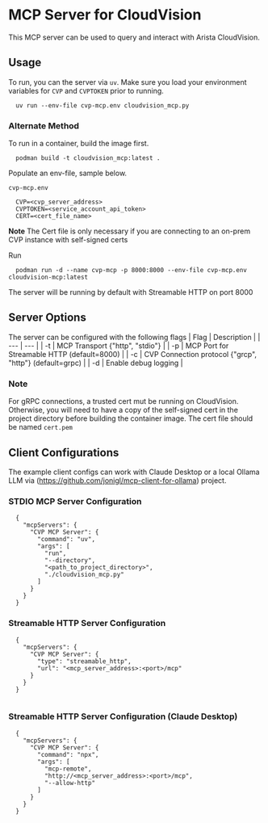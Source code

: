 # MCP Server for CloudVision

This MCP server can be used to query and interact with Arista CloudVision.

## Usage

To run, you can the server via `uv`. Make sure you load your environment variables for `CVP` and `CVPTOKEN` prior to running.

```
  uv run --env-file cvp-mcp.env cloudvision_mcp.py
```

### Alternate Method

To run in a container, build the image first.
```
  podman build -t cloudvision_mcp:latest .
```

Populate an env-file, sample below.

`cvp-mcp.env`
```
  CVP=<cvp_server_address>
  CVPTOKEN=<service_account_api_token>
  CERT=<cert_file_name>
```
**Note** The Cert file is only necessary if you are connecting to an on-prem CVP instance with self-signed certs

Run
```
  podman run -d --name cvp-mcp -p 8000:8000 --env-file cvp-mcp.env cloudvision-mcp:latest
```

The server will be running by default with Streamable HTTP on port 8000

## Server Options

The server can be configured with the following flags
| Flag | Description |
| --- | --- |
| -t | MCP Transport {"http", "stdio"} |
| -p | MCP Port for Streamable HTTP (default=8000) |
| -c | CVP Connection protocol {"grcp", "http"} (default=grpc) |
| -d | Enable debug logging |

### **Note**

For gRPC connections, a trusted cert mut be running on CloudVision. Otherwise, you will need to have a copy of the self-signed cert in the project directory before building the container image. The cert file should be named `cert.pem`

## Client Configurations

The example client configs can work with Claude Desktop or a local Ollama LLM via (https://github.com/jonigl/mcp-client-for-ollama) project.

### STDIO MCP Server Configuration
```
  {
    "mcpServers": {
      "CVP MCP Server": {
        "command": "uv",
        "args": [
          "run",
          "--directory",
          "<path_to_project_directory>",
          "./cloudvision_mcp.py"
        ]
      }
    }
  }
```

### Streamable HTTP Server Configuration
```
  {
    "mcpServers": {
      "CVP MCP Server": {
        "type": "streamable_http",
        "url": "<mcp_server_address>:<port>/mcp"
      }
    }
  }
  
```

### Streamable HTTP Server Configuration (Claude Desktop)
```
  {
    "mcpServers": {
      "CVP MCP Server": {
        "command": "npx",
        "args": [
          "mcp-remote",
          "http://<mcp_server_address>:<port>/mcp",
          "--allow-http"
        ]
      }
    }
  }
  
```
